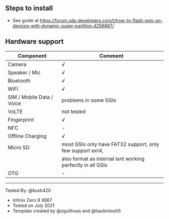 ## Steps to install
- See guide at https://forum.xda-developers.com/t/how-to-flash-gsis-on-devices-with-dynamic-super-partition.4256667/

## Hardware support

| Component                 |      Comment                                                                 |
|---------------------------|------------------------------------------------------------------------------|
| Camera                    | √                                                                            |
| Speaker / Mic             | √                                                                            |
| Bluetooth                 | √                                                                            |
| WiFi                      | √                                                                            |
| SIM / Mobile Data / Voice | problems in some GSIs                                                        |
| VoLTE                     | not tested                                                                   |
| Fingerprint               | √                                                                            |
| NFC                       | -                                                                            |
| Offline Charging          | √                                                                            |
| Micro SD                  | most GSIs only have FAT32 support, only few support ext4,                    |
|                           | also format as internal isnt working perfectly in all GSIs                   |
| OTG                       | -                                                                            |
---

Tested By: @kusti420
- Infinix Zero 8 X687
- Tested on July 2021
- Template created by @zguithues and @hackintosh5
